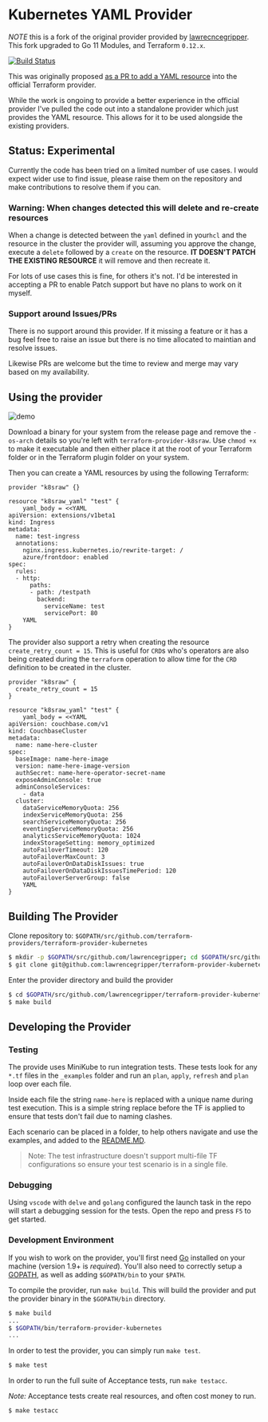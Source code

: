 # Kubernetes YAML Provider 

*NOTE* this is a fork of the original provider provided by [lawrecncegripper](https://github.com/lawrencegripper/terraform-provider-kubernetes-yaml).  This fork upgraded to Go 11 Modules, and Terraform `0.12.x`. 

[![Build Status](https://travis-ci.com/lawrencegripper/terraform-provider-kubernetes-yaml.svg?branch=master)](https://travis-ci.com/lawrencegripper/terraform-provider-kubernetes-yaml)

This was originally proposed [as a PR to add a YAML resource](https://github.com/terraform-providers/terraform-provider-kubernetes/pull/195) into the official Terraform provider. 

While the work is ongoing to provide a better experience in the official provider I've pulled the code out into a standalone provider which just provides the YAML resource. This allows for it to be used alongside the existing providers. 

## Status: Experimental

Currently the code has been tried on a limited number of use cases. I would expect wider use to find issue, please raise them on the repository and make contributions to resolve them if you can. 

### Warning: When changes detected this will delete and re-create resources

When a change is detected between the `yaml` defined in your`hcl` and the resource in the cluster the provider will, assuming you approve the change, execute a `delete` followed by a `create` on the resource. **IT DOESN'T PATCH THE EXISTING RESOURCE** it will remove and then recreate it. 

For lots of use cases this is fine, for others it's not. I'd be interested in accepting a PR to enable Patch support but have no plans to work on it myself. 

### Support around Issues/PRs

There is no support around this provider. If it missing a feature or it has a bug feel free to raise an issue but there is no time allocated to maintian and resolve issues.

Likewise PRs are welcome but the time to review and merge may vary based on my availability. 

## Using the provider

![demo](docs/yamldemo.gif)

Download a binary for your system from the release page and remove the `-os-arch` details so you're left with `terraform-provider-k8sraw`. Use `chmod +x` to make it executable and then either place it at the root of your Terraform folder or in the Terraform plugin folder on your system. 

Then you can create a YAML resources by using the following Terraform:

```hcl
provider "k8sraw" {}

resource "k8sraw_yaml" "test" {
    yaml_body = <<YAML
apiVersion: extensions/v1beta1
kind: Ingress
metadata:
  name: test-ingress
  annotations:
    nginx.ingress.kubernetes.io/rewrite-target: /
    azure/frontdoor: enabled
spec:
  rules:
  - http:
      paths:
      - path: /testpath
        backend:
          serviceName: test
          servicePort: 80
    YAML
}
```

The provider also support a retry when creating the resource `create_retry_count = 15`. This is useful for `CRD`s who's operators are also being created during the `terraform` operation to allow time for the `CRD` definition to be created in the cluster. 

```hcl
provider "k8sraw" {
  create_retry_count = 15
}

resource "k8sraw_yaml" "test" {
    yaml_body = <<YAML
apiVersion: couchbase.com/v1
kind: CouchbaseCluster
metadata:
  name: name-here-cluster
spec:
  baseImage: name-here-image
  version: name-here-image-version
  authSecret: name-here-operator-secret-name
  exposeAdminConsole: true
  adminConsoleServices:
    - data
  cluster:
    dataServiceMemoryQuota: 256
    indexServiceMemoryQuota: 256
    searchServiceMemoryQuota: 256
    eventingServiceMemoryQuota: 256
    analyticsServiceMemoryQuota: 1024
    indexStorageSetting: memory_optimized
    autoFailoverTimeout: 120
    autoFailoverMaxCount: 3
    autoFailoverOnDataDiskIssues: true
    autoFailoverOnDataDiskIssuesTimePeriod: 120
    autoFailoverServerGroup: false
    YAML
}
```


## Building The Provider

Clone repository to: `$GOPATH/src/github.com/terraform-providers/terraform-provider-kubernetes`

```sh
$ mkdir -p $GOPATH/src/github.com/lawrencegripper; cd $GOPATH/src/github.com/lawrencegripper
$ git clone git@github.com:lawrencegripper/terraform-provider-kubernetes-yaml
```

Enter the provider directory and build the provider

```sh
$ cd $GOPATH/src/github.com/lawrencegripper/terraform-provider-kubernetes-yaml
$ make build
```

## Developing the Provider

### Testing

The provide uses MiniKube to run integration tests. These tests look for any `*.tf` files in the `_examples` folder and run an `plan`, `apply`, `refresh` and `plan` loop over each file. 

Inside each file the string `name-here` is replaced with a unique name during test execution. This is a simple string replace before the TF is applied to ensure that tests don't fail due to naming clashes. 

Each scenario can be placed in a folder, to help others navigate and use the examples, and added to the [README.MD](./_examples/README.MD). 

> Note: The test infrastructure doesn't support multi-file TF configurations so ensure your test scenario is in a single file. 

### Debugging

Using `vscode` with `delve` and `golang` configured the launch task in the repo will start a debugging session for the tests. Open the repo and press `F5` to get started.

### Development Environment

If you wish to work on the provider, you'll first need [Go](http://www.golang.org) installed on your machine (version 1.9+ is *required*). You'll also need to correctly setup a [GOPATH](http://golang.org/doc/code.html#GOPATH), as well as adding `$GOPATH/bin` to your `$PATH`.

To compile the provider, run `make build`. This will build the provider and put the provider binary in the `$GOPATH/bin` directory.

```sh
$ make build
...
$ $GOPATH/bin/terraform-provider-kubernetes
...
```

In order to test the provider, you can simply run `make test`.

```sh
$ make test
```

In order to run the full suite of Acceptance tests, run `make testacc`.

*Note:* Acceptance tests create real resources, and often cost money to run.

```sh
$ make testacc
```
